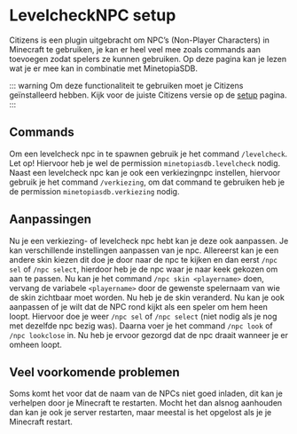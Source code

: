 # LevelcheckNPC setup

Citizens is een plugin uitgebracht om NPC’s (Non-Player Characters) in Minecraft te gebruiken, je kan er heel veel mee zoals commands aan toevoegen zodat spelers ze kunnen gebruiken. Op deze pagina kan je lezen wat je er mee kan in combinatie met MinetopiaSDB.

::: warning
Om deze functionaliteit te gebruiken moet je Citizens geïnstalleerd hebben. Kijk voor de juiste Citizens versie op de [setup](../setup.md#dependencies) pagina.
:::

## Commands

Om een levelcheck npc in te spawnen gebruik je het command ``/levelcheck``. Let op! Hiervoor heb je wel de permission ``minetopiasdb.levelcheck`` nodig. Naast een levelcheck npc kan je ook een verkiezingnpc instellen, hiervoor gebruik je het command ``/verkiezing``, om dat command te gebruiken heb je de permission ``minetopiasdb.verkiezing`` nodig.

## Aanpassingen

Nu je een verkiezing- of levelcheck npc hebt kan je deze ook aanpassen. Je kan verschillende instellingen aanpassen van je npc. Allereerst kan je een andere skin kiezen dit doe je door naar de npc te kijken en dan eerst ``/npc sel`` of ``/npc select``, hierdoor heb je de npc waar je naar keek gekozen om aan te passen. Nu kan je het command ``/npc skin <playername>`` doen, vervang de variabele ``<playername>`` door de gewenste spelernaam van wie de skin zichtbaar moet worden. Nu heb je de skin veranderd.
Nu kan je ook aanpassen of je wilt dat de NPC rond kijkt als een speler om hem heen loopt. Hiervoor doe je weer ``/npc sel`` of ``/npc select`` (niet nodig als je nog met dezelfde npc bezig was). Daarna voer je het command ``/npc look`` of ``/npc lookclose`` in. Nu heb je ervoor gezorgd dat de npc draait wanneer je er omheen loopt.

## Veel voorkomende problemen

Soms komt het voor dat de naam van de NPCs niet goed inladen, dit kan je verhelpen door je Minecraft te restarten. Mocht het dan alsnog aanhouden dan kan je ook je server restarten, maar meestal is het opgelost als je je Minecraft restart.